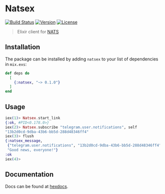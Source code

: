 # Natsex

[![Build Status][shield-travis]][travis-ci]
[![Version][shield-version]][hexpm]
[![License][shield-license]][hexpm]

> Elixir client for [NATS](https://nats.io/)

## Installation

The package can be installed by adding `natsex` to your list of dependencies in `mix.exs`:

```elixir
def deps do
  [
    {:natsex, "~> 0.1.0"}
  ]
end
```

## Usage

```elixir
iex(1)> Natsex.start_link
{:ok, #PID<0.178.0>}
iex(2)> Natsex.subscribe "telegram.user.notifications", self
"13b2d0cd-9dba-43b6-bb5d-288d48346ff4"
iex(3)> flush
{:natsex_message,
 {"telegram.user.notifications", "13b2d0cd-9dba-43b6-bb5d-288d48346ff4", nil},
 "Good news, everyone!"}
:ok
iex(4)>
```

## Documentation
Docs can be found at [hexdocs][hexdocs].

<br>

[shield-version]:   https://img.shields.io/hexpm/v/natsex.svg
[shield-license]:   https://img.shields.io/hexpm/l/natsex.svg
[shield-travis]:    https://travis-ci.org/bersegosx/Natsex.svg?branch=master

[travis-ci]:        https://travis-ci.org/bersegosx/Natsex
[hexpm]:            https://hex.pm/packages/natsex
[hexdocs]:          https://hexdocs.pm/natsex
